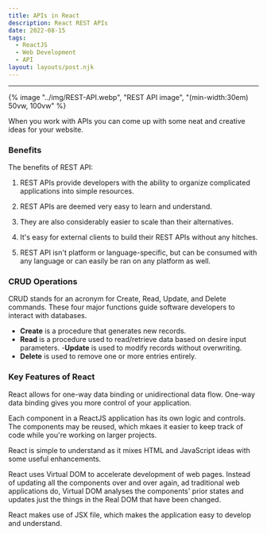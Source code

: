 ```yaml
---
title: APIs in React
description: React REST APIs
date: 2022-08-15
tags:
  - ReactJS
  - Web Development
  - API
layout: layouts/post.njk
---
```


---

{% image "../img/REST-API.webp", "REST API image", "(min-width:30em) 50vw, 100vw" %}

When you work with APIs you can come up with some neat and creative ideas for your website.

### Benefits

The benefits of REST API:

1. REST APIs provide developers with the ability to organize complicated applications into simple resources.

2. REST APIs are deemed very easy to learn and understand.

3. They are also considerably  easier to scale than their alternatives.

4. It's easy for external clients to build their REST APIs without any hitches.

5. REST API isn't platform or language-specific, but can be consumed with any language or can easily be ran on any platform as well.

### CRUD Operations

CRUD stands for an acronym for Create, Read, Update, and Delete commands. These four major functions guide software developers to interact with databases.

- <b>Create</b> is a procedure that generates new records.
- <b>Read</b> is a procedure used to read/retrieve data based on desire input parameters.
-<b>Update</b> is used to modify records without overwriting.
- <b>Delete</b> is used to remove one or more entries entirely.

### Key Features of React

React allows for one-way data binding or unidirectional data flow. One-way data binding gives you more control of your application.

Each component in a ReactJS application has its own logic and controls. The components may be reused, which mkaes it easier to keep track of code while you're working on larger projects.

React is simple to understand as it mixes HTML and JavaScript ideas with some useful enhancements.

React uses Virtual DOM to accelerate development of web pages. Instead of updating all the components over and over again, ad traditional web applications do, Virtual DOM analyses the components' prior states and updates just the things in the Real DOM that have been changed. 

React makes use of JSX file, which makes the application easy to develop and understand.